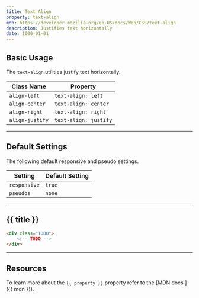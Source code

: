 ```yaml
---
title: Text Align
property: text-align
mdn: https://developer.mozilla.org/en-US/docs/Web/CSS/text-align
description: Justifies text horizontally
date: 1000-01-01
---
```


## Basic Usage

The `text-align` utilities justify text horizontally.

| Class Name      | Property              |
| --------------- | --------------------- |
| `align-left`    | `text-align: left`    |
| `align-center`  | `text-align: center`  |
| `align-right`   | `text-align: right`   |
| `align-justify` | `text-align: justify` |

---

## Default Settings

The following default responsive and pseudo settings.

| Setting      | Default Setting |
| ------------ | --------------- |
| `responsive` | `true`          |
| `pseudos`    | `none`          |

---

## {{ title }}

<div class="bg-silver-200 p-20 h-256 radius-md flex flex-wrap align-content-center">
  <!-- ... -->
</div>

```html
<div class="TODO">
	<!-- TODO -->
</div>
```

---

## Resources

To learn more about the `{{ property }}` property refer to the [MDN docs <i class="far fa-external-link ml-6"></i>]({{ mdn }}).
